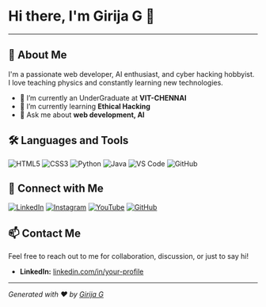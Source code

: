# Hi there, I'm Girija G 👋
_____________________________________________________________________________________________________________________________________________________________________

## 🚀 About Me
I'm a passionate web developer, AI enthusiast, and cyber hacking hobbyist. I love teaching physics and constantly learning new technologies.

- 🔭 I’m currently an UnderGraduate at **VIT-CHENNAI**
- 🌱 I’m currently learning **Ethical Hacking**
- 💬 Ask me about **web development, AI**


## 🛠️ Languages and Tools
![HTML5](https://img.shields.io/badge/-HTML5-E34F26?style=flat&logo=html5&logoColor=white)
![CSS3](https://img.shields.io/badge/-CSS3-1572B6?style=flat&logo=css3&logoColor=white)
![Python](https://img.shields.io/badge/-Python-3776AB?style=flat&logo=python&logoColor=white)
![Java](https://img.shields.io/badge/-Java-007396?style=flat&logo=java&logoColor=white)
![VS Code](https://img.shields.io/badge/-VS_Code-007ACC?style=flat&logo=visual-studio-code&logoColor=white)
![GitHub](https://img.shields.io/badge/-GitHub-181717?style=flat&logo=github&logoColor=white)



## 🔗 Connect with Me
[![LinkedIn](https://img.shields.io/badge/-LinkedIn-0077B5?style=flat&logo=linkedin&logoColor=white)](https://www.linkedin.com/in/girijageddavalasa/)
[![Instagram](https://img.shields.io/badge/-Instagram-E4405F?style=flat&logo=instagram&logoColor=white)](https://www.instagram.com/mynamestgija/)
[![YouTube](https://img.shields.io/badge/-YouTube-FF0000?style=flat&logo=youtube&logoColor=white)](https://www.youtube.com/@fatherindia1313)
[![GitHub](https://img.shields.io/badge/-GitHub-181717?style=flat&logo=github&logoColor=white)](https://github.com/girijageddavalasa)


## 📫 Contact Me
Feel free to reach out to me for collaboration, discussion, or just to say hi!

- **LinkedIn:** [linkedin.com/in/your-profile](https://www.linkedin.com/in/girijageddavalasa/)



---

*Generated with ❤️ by [Girija G](https://github.com/girijageddavalasa)*
